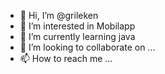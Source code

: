 - 👋 Hi, I’m @grileken
- 👀 I’m interested in Mobilapp
- 🌱 I’m currently learning java
- 💞️ I’m looking to collaborate on ...
- 📫 How to reach me ...

<!---
grileken/grileken is a ✨ special ✨ repository because its `README.md` (this file) appears on your GitHub profile.
You can click the Preview link to take a look at your changes.
--->
